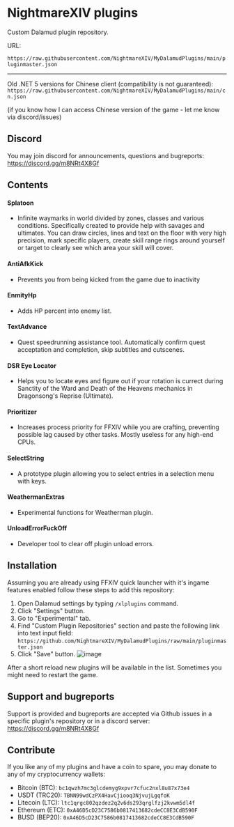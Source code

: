 # NightmareXIV plugins
Custom Dalamud plugin repository.

URL:

`https://raw.githubusercontent.com/NightmareXIV/MyDalamudPlugins/main/pluginmaster.json`

<hr>

Old .NET 5 versions for Chinese client (compatibility is not guaranteed):
`https://raw.githubusercontent.com/NightmareXIV/MyDalamudPlugins/main/cn.json`

(if you know how I can access Chinese version of the game - let me know via discord/issues)

## Discord
You may join discord for announcements, questions and bugreports: https://discord.gg/m8NRt4X8Gf

## Contents

#### Splatoon
* Infinite waymarks in world divided by zones, classes and various conditions. Specifically created to provide help with savages and ultimates. You can draw circles, lines and text on the floor with very high precision, mark specific players, create skill range rings around yourself or target to clearly see which area your skill will cover.
#### AntiAfkKick
* Prevents you from being kicked from the game due to inactivity
#### EnmityHp
* Adds HP percent into enemy list.
#### TextAdvance
* Quest speedrunning assistance tool. Automatically confirm quest acceptation and completion, skip subtitles and cutscenes.
#### DSR Eye Locator
* Helps you to locate eyes and figure out if your rotation is currect during Sanctity of the Ward and Death of the Heavens mechanics in Dragonsong's Reprise (Ultimate).
#### Prioritizer
* Increases process priority for FFXIV while you are crafting, preventing possible lag caused by other tasks. Mostly useless for any high-end CPUs.
#### SelectString
* A prototype plugin allowing you to select entries in a selection menu with keys. 
#### WeathermanExtras
* Experimental functions for Weatherman plugin.
#### UnloadErrorFuckOff
* Developer tool to clear off plugin unload errors.

## Installation
Assuming you are already using FFXIV quick launcher with it's ingame features enabled follow these steps to add this repository:

1. Open Dalamud settings by typing `/xlplugins` command.
2. Click "Settings" button.
3. Go to "Experimental" tab.
4. Find "Custom Plugin Repositories" section and paste the following link into text input field:
`https://github.com/NightmareXIV/MyDalamudPlugins/raw/main/pluginmaster.json`
5. Click "Save" button.
![image](https://github.com/NightmareXIV/MyDalamudPlugins/assets/5073202/4208d3ff-744a-4d26-a58c-0efdeec1d4c4)

After a short reload new plugins will be available in the list. Sometimes you might need to restart the game.

## Support and bugreports
Support is provided and bugreports are accepted via Github issues in a specific plugin's repository or in a discord server: https://discord.gg/m8NRt4X8Gf

## Contribute
If you like any of my plugins and have a coin to spare, you may donate to any of my cryptocurrency wallets:
- Bitcoin (BTC): `bc1qwzh7mc3glcdemyg9xpvr7cfuc2nxl8u87x73e4`
- USDT (TRC20): `TBNN99wdCzPX4HavCjiooq3NjvujLgqfoK`
- Litecoin (LTC): `ltc1qrgc802qzdez2q2v6ds293qrglfzj2kvwm5dl4f`
- Ethereum (ETC): `0xA46D5cD23C7586b0817413682cdeCC8E3CdB590F`
- BUSD (BEP20): `0xA46D5cD23C7586b0817413682cdeCC8E3CdB590F`
